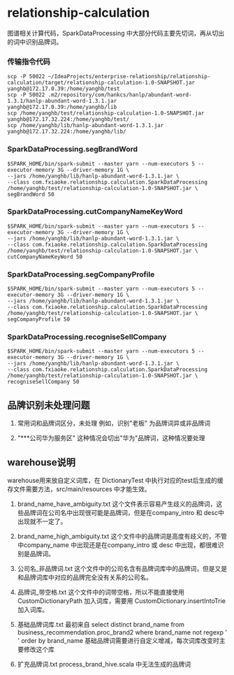 # relationship-calculation
图谱相关计算代码，SparkDataProcessing 中大部分代码主要先切词，再从切出的词中识别品牌词。

### 传输指令代码
    scp -P 50022 ~/IdeaProjects/enterprise-relationship/relationship-calculation/target/relationship-calculation-1.0-SNAPSHOT.jar yanghb@172.17.0.39:/home/yanghb/test
    scp -P 50022 .m2/repository/com/hankcs/hanlp/abundant-word-1.3.1/hanlp-abundant-word-1.3.1.jar yanghb@172.17.0.39:/home/yanghb/lib
    scp /home/yanghb/test/relationship-calculation-1.0-SNAPSHOT.jar yanghb@172.17.32.224:/home/yanghb/test/
    scp /home/yanghb/lib/hanlp-abundant-word-1.3.1.jar yanghb@172.17.32.224:/home/yanghb/lib/

### SparkDataProcessing.segBrandWord
    $SPARK_HOME/bin/spark-submit --master yarn --num-executors 5 --executor-memory 3G --driver-memory 1G \
    --jars /home/yanghb/lib/hanlp-abundant-word-1.3.1.jar \
    --class com.fxiaoke.relationship.calculation.SparkDataProcessing /home/yanghb/test/relationship-calculation-1.0-SNAPSHOT.jar \
    segBrandWord 50
    
### SparkDataProcessing.cutCompanyNameKeyWord
    $SPARK_HOME/bin/spark-submit --master yarn --num-executors 5 --executor-memory 3G --driver-memory 1G \
    --jars /home/yanghb/lib/hanlp-abundant-word-1.3.1.jar \
    --class com.fxiaoke.relationship.calculation.SparkDataProcessing /home/yanghb/test/relationship-calculation-1.0-SNAPSHOT.jar \
    cutCompanyNameKeyWord 50

### SparkDataProcessing.segCompanyProfile
    $SPARK_HOME/bin/spark-submit --master yarn --num-executors 5 --executor-memory 3G --driver-memory 1G \
    --jars /home/yanghb/lib/hanlp-abundant-word-1.3.1.jar \
    --class com.fxiaoke.relationship.calculation.SparkDataProcessing /home/yanghb/test/relationship-calculation-1.0-SNAPSHOT.jar \
    segCompanyProfile 50 

### SparkDataProcessing.recogniseSellCompany
    $SPARK_HOME/bin/spark-submit --master yarn --num-executors 5 --executor-memory 3G --driver-memory 1G \
    --jars /home/yanghb/lib/hanlp-abundant-word-1.3.1.jar \
    --class com.fxiaoke.relationship.calculation.SparkDataProcessing /home/yanghb/test/relationship-calculation-1.0-SNAPSHOT.jar \
    recogniseSellCompany 50 

## 品牌识别未处理问题
1. 常用词和品牌词区分，未处理
例如，识别"老板" 为品牌词异或非品牌词

2. "***公司华为服务区" 这种情况会切出"华为"品牌词，这种情况要处理

## warehouse说明
warehouse用来放自定义词库，在 DictionaryTest 中执行对应的test后生成的缓存文件需要方法，src/main/resources 中才能生效。

1. brand_name_have_ambiguity.txt
这个文件表示容易产生歧义的品牌词，这些品牌词在公司名中出现很可能是品牌词，但是在company_intro 和 desc中出现就不一定了。

2. brand_name_high_ambiguity.txt
这个文件中的品牌词是高度有歧义的，不管中company_name 中出现还是在company_intro 或 desc 中出现，都很难识别是品牌词。

3. 公司名_非品牌词.txt
这个文件中的公司名含有品牌词库中的品牌词，但是又是和品牌词库中对应的品牌完全没有关系的公司名。

4. 品牌词_带空格.txt
这个文件中的词带空格，所以不能直接使用 CustomDictionaryPath 加入词库，需要用 CustomDictionary.insertIntoTrie 加入词库。

5. 基础品牌词库.txt
最初来自 select distinct brand_name from business_recommendation.proc_brand2 where brand_name not regexp ' ' order by brand_name
基础品牌词需要进行自定义增减，每次词库改变时主要修改这个库

6. 扩充品牌词.txt
process_brand_hive.scala 中无法生成的品牌词